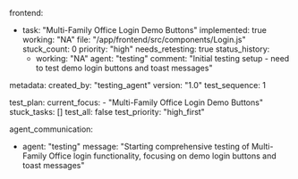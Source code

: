 frontend:
  - task: "Multi-Family Office Login Demo Buttons"
    implemented: true
    working: "NA"
    file: "/app/frontend/src/components/Login.js"
    stuck_count: 0
    priority: "high"
    needs_retesting: true
    status_history:
      - working: "NA"
        agent: "testing"
        comment: "Initial testing setup - need to test demo login buttons and toast messages"

metadata:
  created_by: "testing_agent"
  version: "1.0"
  test_sequence: 1

test_plan:
  current_focus:
    - "Multi-Family Office Login Demo Buttons"
  stuck_tasks: []
  test_all: false
  test_priority: "high_first"

agent_communication:
  - agent: "testing"
    message: "Starting comprehensive testing of Multi-Family Office login functionality, focusing on demo login buttons and toast messages"